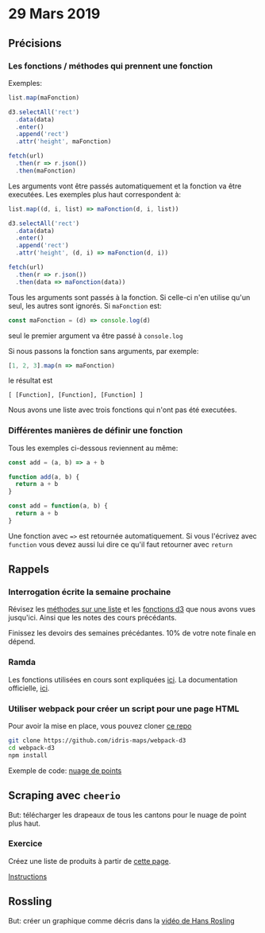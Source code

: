 # 29 Mars 2019

## Précisions

### Les fonctions / méthodes qui prennent une fonction

Exemples:

```javascript
list.map(maFonction)
```

```javascript
d3.selectAll('rect')
  .data(data)
  .enter()
  .append('rect')
  .attr('height', maFonction)
```

```javascript
fetch(url)
  .then(r => r.json())
  .then(maFonction)
```

Les arguments vont être passés automatiquement et la fonction va être executées. Les exemples plus haut correspondent à:

```javascript
list.map((d, i, list) => maFonction(d, i, list))
```

```javascript
d3.selectAll('rect')
  .data(data)
  .enter()
  .append('rect')
  .attr('height', (d, i) => maFonction(d, i))
```

```javascript
fetch(url)
  .then(r => r.json())
  .then(data => maFonction(data))
```

Tous les arguments sont passés à la fonction. Si celle-ci n'en utilise qu'un seul, les autres sont ignorés. Si `maFonction` est:

```javascript
const maFonction = (d) => console.log(d)
```

seul le premier argument va être passé à `console.log`

Si nous passons la fonction sans arguments, par exemple:

```javascript
[1, 2, 3].map(n => maFonction)
```

le résultat est

```
[ [Function], [Function], [Function] ]
```

Nous avons une liste avec trois fonctions qui n'ont pas été executées.

### Différentes manières de définir une fonction

Tous les exemples ci-dessous reviennent au même:

```javascript
const add = (a, b) => a + b
```

```javascript
function add(a, b) {
  return a + b
}
```

```javascript
const add = function(a, b) {
  return a + b
}
```

Une fonction avec `=>` est retournée automatiquement. Si vous l'écrivez avec `function` vous devez aussi lui dire ce qu'il faut retourner avec `return`

## Rappels

### Interrogation écrite la semaine prochaine

Révisez les [méthodes sur une liste](https://observablehq.com/@idris-maps/methodes-sur-une-liste-array) et les [fonctions d3](https://observablehq.com/@idris-maps/fonctions-d3) que nous avons vues jusqu'ici. Ainsi que les notes des cours précédants.

Finissez les devoirs des semaines précédantes. 10% de votre note finale en dépend.

### Ramda

Les fonctions utilisées en cours sont expliquées [ici](https://observablehq.com/@idris-maps/methodes-ramda). La documentation officielle, [ici](https://ramdajs.com/docs/).

### Utiliser webpack pour créer un script pour une page HTML

Pour avoir la mise en place, vous pouvez cloner [ce repo](https://github.com/idris-maps/webpack-d3)

```bash
git clone https://github.com/idris-maps/webpack-d3
cd webpack-d3
npm install
```

Exemple de code: [nuage de points](https://github.com/idris-maps/exemple-nuage-de-points)

## Scraping avec `cheerio`

But: télécharger les drapeaux de tous les cantons pour le nuage de point plus haut.

### Exercice

Créez une liste de produits à partir de [cette page](https://www.webscraper.io/test-sites/e-commerce/allinone/computers/laptops).

[Instructions]()

## Rossling

But: créer un graphique comme décris dans la [vidéo de Hans Rosling](https://www.youtube.com/watch?v=jbkSRLYSojo)